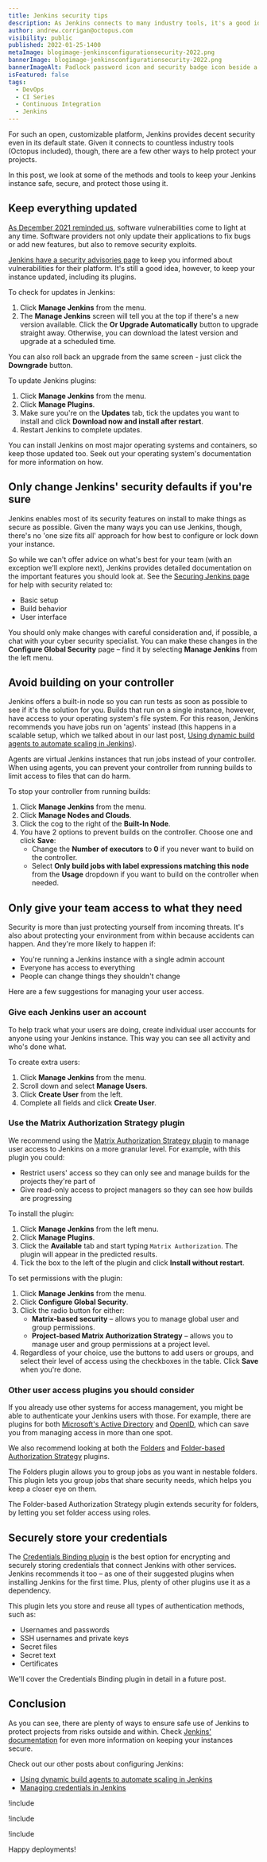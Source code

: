 ```yaml
---
title: Jenkins security tips
description: As Jenkins connects to many industry tools, it's a good idea to keep your instance as secure as possible. Here are our tips to keep your team safe.
author: andrew.corrigan@octopus.com
visibility: public
published: 2022-01-25-1400
metaImage: blogimage-jenkinsconfigurationsecurity-2022.png
bannerImage: blogimage-jenkinsconfigurationsecurity-2022.png
bannerImageAlt: Padlock password icon and security badge icon beside a computer screen with security shield icon on screen.
isFeatured: false
tags:
  - DevOps
  - CI Series
  - Continuous Integration
  - Jenkins
---
```


For such an open, customizable platform, Jenkins provides decent security even in its default state. Given it connects to countless industry tools (Octopus included), though, there are a few other ways to help protect your projects.

In this post, we look at some of the methods and tools to keep your Jenkins instance safe, secure, and protect those using it.

## Keep everything updated

[As December 2021 reminded us](https://octopus.com/blog/octopus-deploy-log4j-response), software vulnerabilities come to light at any time. Software providers not only update their applications to fix bugs or add new features, but also to remove security exploits.

[Jenkins have a security advisories page](https://www.jenkins.io/security/advisories/) to keep you informed about vulnerabilities for their platform. It's still a good idea, however, to keep your instance updated, including its plugins.

To check for updates in Jenkins:

1. Click **Manage Jenkins** from the menu.
1. The **Manage Jenkins** screen will tell you at the top if there's a new version available. Click the **Or Upgrade Automatically** button to upgrade straight away. Otherwise, you can download the latest version and upgrade at a scheduled time.

You can also roll back an upgrade from the same screen - just click the **Downgrade** button.

To update Jenkins plugins:

1. Click **Manage Jenkins** from the menu.
1. Click **Manage Plugins**.
1. Make sure you're on the **Updates** tab, tick the updates you want to install and click **Download now and install after restart**.
1. Restart Jenkins to complete updates.

You can install Jenkins on most major operating systems and containers, so keep those updated too. Seek out your operating system's documentation for more information on how.

## Only change Jenkins' security defaults if you're sure

Jenkins enables most of its security features on install to make things as secure as possible. Given the many ways you can use Jenkins, though, there's no 'one size fits all' approach for how best to configure or lock down your instance.

So while we can't offer advice on what's best for your team (with an exception we'll explore next), Jenkins provides detailed documentation on the important features you should look at. See the [Securing Jenkins page](https://www.jenkins.io/doc/book/security/) for help with security related to:

- Basic setup
- Build behavior
- User interface

You should only make changes with careful consideration and, if possible, a chat with your cyber security specialist. You can make these changes in the **Configure Global Security** page – find it by selecting **Manage Jenkins** from the left menu.

## Avoid building on your controller

Jenkins offers a built-in node so you can run tests as soon as possible to see if it's the solution for you. Builds that run on a single instance, however, have access to your operating system's file system. For this reason, Jenkins recommends you have jobs run on 'agents' instead (this happens in a scalable setup, which we talked about in our last post, [Using dynamic build agents to automate scaling in Jenkins](https://octopus.com/blog/jenkins-dynamic-build-agents)).

Agents are virtual Jenkins instances that run jobs instead of your controller. When using agents, you can prevent your controller from running builds to limit access to files that can do harm.

To stop your controller from running builds:

1. Click **Manage Jenkins** from the menu.
1. Click **Manage Nodes and Clouds**.
1. Click the cog to the right of the **Built-In Node**.
1. You have 2 options to prevent builds on the controller. Choose one and click **Save**:
   - Change the **Number of executors** to **0** if you never want to build on the controller.
   - Select **Only build jobs with label expressions matching this node** from the **Usage** dropdown if you want to build on the controller when needed.

## Only give your team access to what they need

Security is more than just protecting yourself from incoming threats. It's also about protecting your environment from within because accidents can happen. And they're more likely to happen if:

- You're running a Jenkins instance with a single admin account
- Everyone has access to everything
- People can change things they shouldn't change

Here are a few suggestions for managing your user access.

### Give each Jenkins user an account

To help track what your users are doing, create individual user accounts for anyone using your Jenkins instance. This way you can see all activity and who's done what.

To create extra users:

1. Click **Manage Jenkins** from the menu.
1. Scroll down and select **Manage Users**.
1. Click **Create User** from the left.
1. Complete all fields and click **Create User**.

### Use the Matrix Authorization Strategy plugin

We recommend using the [Matrix Authorization Strategy plugin](https://plugins.jenkins.io/matrix-auth/) to manage user access to Jenkins on a more granular level. For example, with this plugin you could:

- Restrict users' access so they can only see and manage builds for the projects they're part of
- Give read-only access to project managers so they can see how builds are progressing

To install the plugin:

1. Click **Manage Jenkins** from the left menu.
1. Click **Manage Plugins**.
1. Click the **Available** tab and start typing `Matrix Authorization`. The plugin will appear in the predicted results.
1. Tick the box to the left of the plugin and click **Install without restart**.

To set permissions with the plugin:

1. Click **Manage Jenkins** from the menu.
1. Click **Configure Global Security**.
1. Click the radio button for either:
   -	**Matrix-based security** – allows you to manage global user and group permissions.
   -	**Project-based Matrix Authorization Strategy** – allows you to manage user and group permissions at a project level.
1. Regardless of your choice, use the buttons to add users or groups, and select their level of access using the checkboxes in the table. Click **Save** when you're done.

### Other user access plugins you should consider
If you already use other systems for access management, you might be able to authenticate your Jenkins users with those. For example, there are plugins for both [Microsoft's Active Directory](https://plugins.jenkins.io/ui/search?sort=relevance&categories=&labels=&view=Tiles&page=1&query=Active%20Directory) and [OpenID](https://plugins.jenkins.io/ui/search?sort=relevance&categories=&labels=&view=Tiles&page=1&query=OpenID), which can save you from managing access in more than one spot.

We also recommend looking at both the [Folders](https://plugins.jenkins.io/cloudbees-folder/) and [Folder-based Authorization Strategy](https://plugins.jenkins.io/folder-auth/) plugins. 

The Folders plugin allows you to group jobs as you want in nestable folders. This plugin lets you group jobs that share security needs, which helps you keep a closer eye on them. 

The Folder-based Authorization Strategy plugin extends security for folders, by letting you set folder access using roles.

## Securely store your credentials

The [Credentials Binding plugin](https://plugins.jenkins.io/credentials-binding/) is the best option for encrypting and securely storing credentials that connect Jenkins with other services. Jenkins recommends it too – as one of their suggested plugins when installing Jenkins for the first time. Plus, plenty of other plugins use it as a dependency.

This plugin lets you store and reuse all types of authentication methods, such as:

- Usernames and passwords
- SSH usernames and private keys
- Secret files
- Secret text
- Certificates

We'll cover the Credentials Binding plugin in detail in a future post.

## Conclusion
As you can see, there are plenty of ways to ensure safe use of Jenkins to protect projects from risks outside and within. Check [Jenkins' documentation](https://www.jenkins.io/doc/book/security/) for even more information on keeping your instances secure.

Check out our other posts about configuring Jenkins:

- [Using dynamic build agents to automate scaling in Jenkins](https://octopus.com/blog/jenkins-dynamic-build-agents)
- [Managing credentials in Jenkins](https://octopus.com/blog/managing-jenkins-credentials)

!include <jenkins-free-tool>

!include <jenkins-webinar-jan-2022>

!include <q1-2022-newsletter-cta>

Happy deployments!
